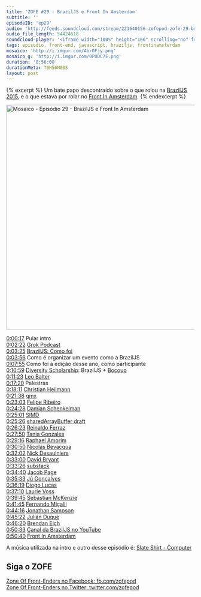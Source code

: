 ```yaml
---
title: 'ZOFE #29 - BrazilJS e Front In Amsterdam'
subtitle: ''
episodeID: 'ep29'
audio: 'http://feeds.soundcloud.com/stream/221640156-zofepod-zofe-29-braziljs-e-front-in-amsterdam'
audio_file_length: 54424618
soundcloud-player: '<iframe width="100%" height="166" scrolling="no" frameborder="no" src="https://w.soundcloud.com/player/?url=https%3A//api.soundcloud.com/tracks/221640156&amp;color=ff5500&amp;auto_play=false&amp;hide_related=false&amp;show_comments=true&amp;show_user=true&amp;show_reposts=false"></iframe>'
tags: episodio, front-end, javascript, braziljs, frontinamsterdam
mosaico: 'http://i.imgur.com/AbrOFjy.png'
mosaico_g: 'http://i.imgur.com/0PUDC7E.png'
duration: '0:56:00'
durationMeta: T0H56M00S
layout: post
---
```


{% excerpt %}
Um bate papo descontraído sobre o que rolou na [BrazilJS 2015](http://braziljs.com.br/2015), e o que estava por rolar no [Front In Amsterdam](http://frontinamsterdam.nl).
{% endexcerpt %}

<img title="Capa do Episódio 29 - BrazilJS e Front In Amsterdam" src="http://i.imgur.com/AbrOFjy.png" class="mosaico" alt="Mosaico - Episódio 29 - BrazilJS e Front In Amsterdam" width="600" height="600">

[0:00:17](#t=0:00:17) Pular intro<br>
[0:02:22](#t=0:02:22) [Grok Podcast](http://grokpodcast.com/)<br>
[0:03:25](#t=0:03:25) [BrazilJS: Como foi](http://braziljs.com.br/2015)<br>
[0:03:56](#t=0:03:56) Como é organizar um evento como a BrazilJS<br>
[0:07:55](#t=0:07:55) Como foi a edição desse ano, como participante<br>
[0:10:59](#t=0:10:59) [Diversity Scholarship](http://braziljs.com.br/2015/#diversity-scholarship): BrazilJS + [Bocoup](http://bocoup.com)<br>
[0:11:23](#t=0:11:23) [Leo Balter](https://twitter.com/leobalter)<br>
[0:17:20](#t=0:17:20) Palestras<br>
[0:18:11](#t=0:18:11) [Christian Heilmann](https://twitter.com/codepo8)<br>
[0:21:38](#t=0:21:38) [qmx](https://twitter.com/qmx)<br>
[0:23:03](#t=0:23:03) [Felipe Ribeiro](https://twitter.com/felipernb)<br>
[0:24:28](#t=0:24:28) [Damian Schenkelman](https://twitter.com/dschenkelman)<br>
[0:25:01](#t=0:25:01) [SIMD](https://en.wikipedia.org/wiki/SIMD)<br>
[0:25:26](#t=0:25:26) [sharedArrayBuffer draft](https://docs.google.com/document/d/1NDGA_gZJ7M7w1Bh8S0AoDyEqwDdRh4uSoTPSNn77PFk/edit#heading=h.i5651fxvfx0f)<br>
[0:26:23](#t=0:26:23) [Reinaldo Ferraz](https://twitter.com/reinaldoferraz)<br>
[0:27:50](#t=0:27:50) [Tania Gonzales](https://twitter.com/taniadgv)<br>
[0:29:16](#t=0:29:16) [Raphael Amorim](https://twitter.com/raphamundi)<br>
[0:30:50](#t=0:30:50) [Nicolas Bevacqua](https://twitter.com/nzgb)<br>
[0:32:02](#t=0:32:02) [Nick Desaulniers](https://twitter.com/lostoracle)<br>
[0:33:00](#t=0:33:00) [David Bryant](https://twitter.com/david_bryant)<br>
[0:33:26](#t=0:33:26) [substack](https://github.com/substack)<br>
[0:34:40](#t=0:34:40) [Jacob Page](https://twitter.com/)<br>
[0:35:33](#t=0:35:33) [Jú Gonçalves](https://twitter.com/junspector)<br>
[0:36:19](#t=0:36:19) [Diogo Lucas](https://twitter.com/diogoclucas)<br>
[0:37:10](#t=0:37:10) [Laurie Voss](https://twitter.com/seldo)<br>
[0:39:45](#t=0:39:45) [Sebastian McKenzie](https://twitter.com/sebmck)<br>
[0:41:45](#t=0:41:45) [Fernando Miçalli](https://github.com/fermads/)<br>
[0:44:16](#t=0:44:16) [Jonathan Sampson](https://twitter.com/jonathansampson)<br>
[0:45:22](#t=0:45:22) [Julián Duque](https://twitter.com/julian_duque)<br>
[0:46:20](#t=0:46:20) [Brendan Eich](https://twitter.com/BrendanEich)<br>
[0:50:33](#t=0:50:33) [Canal da BrazilJS no YouTube](https://www.youtube.com/user/BrazilJS)<br>
[0:50:40](#t=0:50:40) [Front In Amsterdam](http://frontinamsterdam.nl)<br>

A música utilizada na intro e outro desse episódio é: [Slate Shirt - Computer](http://freemusicarchive.org/music/State_Shirt/This_Is_Old/04_Computer)

## Siga o ZOFE

[Zone Of Front-Enders no Facebook: fb.com/zofepod](http://fb.com/zofepod/ "ZOFE no Facebook: fb.com/zofepod")<br>
[Zone Of Front-Enders no Twitter: twitter.com/zofepod](http://twitter.com/zofepod/ "ZOFE no Twitter")<br>
